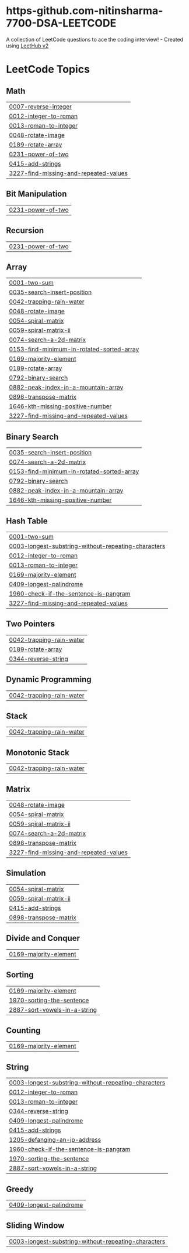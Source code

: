 # https-github.com-nitinsharma-7700-DSA-LEETCODE
A collection of LeetCode questions to ace the coding interview! - Created using [LeetHub v2](https://github.com/arunbhardwaj/LeetHub-2.0)

<!---LeetCode Topics Start-->
# LeetCode Topics
## Math
|  |
| ------- |
| [0007-reverse-integer](https://github.com/nitinsharma-7700/https-github.com-nitinsharma-7700-DSA-LEETCODE/tree/master/0007-reverse-integer) |
| [0012-integer-to-roman](https://github.com/nitinsharma-7700/https-github.com-nitinsharma-7700-DSA-LEETCODE/tree/master/0012-integer-to-roman) |
| [0013-roman-to-integer](https://github.com/nitinsharma-7700/https-github.com-nitinsharma-7700-DSA-LEETCODE/tree/master/0013-roman-to-integer) |
| [0048-rotate-image](https://github.com/nitinsharma-7700/https-github.com-nitinsharma-7700-DSA-LEETCODE/tree/master/0048-rotate-image) |
| [0189-rotate-array](https://github.com/nitinsharma-7700/https-github.com-nitinsharma-7700-DSA-LEETCODE/tree/master/0189-rotate-array) |
| [0231-power-of-two](https://github.com/nitinsharma-7700/https-github.com-nitinsharma-7700-DSA-LEETCODE/tree/master/0231-power-of-two) |
| [0415-add-strings](https://github.com/nitinsharma-7700/https-github.com-nitinsharma-7700-DSA-LEETCODE/tree/master/0415-add-strings) |
| [3227-find-missing-and-repeated-values](https://github.com/nitinsharma-7700/https-github.com-nitinsharma-7700-DSA-LEETCODE/tree/master/3227-find-missing-and-repeated-values) |
## Bit Manipulation
|  |
| ------- |
| [0231-power-of-two](https://github.com/nitinsharma-7700/https-github.com-nitinsharma-7700-DSA-LEETCODE/tree/master/0231-power-of-two) |
## Recursion
|  |
| ------- |
| [0231-power-of-two](https://github.com/nitinsharma-7700/https-github.com-nitinsharma-7700-DSA-LEETCODE/tree/master/0231-power-of-two) |
## Array
|  |
| ------- |
| [0001-two-sum](https://github.com/nitinsharma-7700/https-github.com-nitinsharma-7700-DSA-LEETCODE/tree/master/0001-two-sum) |
| [0035-search-insert-position](https://github.com/nitinsharma-7700/https-github.com-nitinsharma-7700-DSA-LEETCODE/tree/master/0035-search-insert-position) |
| [0042-trapping-rain-water](https://github.com/nitinsharma-7700/https-github.com-nitinsharma-7700-DSA-LEETCODE/tree/master/0042-trapping-rain-water) |
| [0048-rotate-image](https://github.com/nitinsharma-7700/https-github.com-nitinsharma-7700-DSA-LEETCODE/tree/master/0048-rotate-image) |
| [0054-spiral-matrix](https://github.com/nitinsharma-7700/https-github.com-nitinsharma-7700-DSA-LEETCODE/tree/master/0054-spiral-matrix) |
| [0059-spiral-matrix-ii](https://github.com/nitinsharma-7700/https-github.com-nitinsharma-7700-DSA-LEETCODE/tree/master/0059-spiral-matrix-ii) |
| [0074-search-a-2d-matrix](https://github.com/nitinsharma-7700/https-github.com-nitinsharma-7700-DSA-LEETCODE/tree/master/0074-search-a-2d-matrix) |
| [0153-find-minimum-in-rotated-sorted-array](https://github.com/nitinsharma-7700/https-github.com-nitinsharma-7700-DSA-LEETCODE/tree/master/0153-find-minimum-in-rotated-sorted-array) |
| [0169-majority-element](https://github.com/nitinsharma-7700/https-github.com-nitinsharma-7700-DSA-LEETCODE/tree/master/0169-majority-element) |
| [0189-rotate-array](https://github.com/nitinsharma-7700/https-github.com-nitinsharma-7700-DSA-LEETCODE/tree/master/0189-rotate-array) |
| [0792-binary-search](https://github.com/nitinsharma-7700/https-github.com-nitinsharma-7700-DSA-LEETCODE/tree/master/0792-binary-search) |
| [0882-peak-index-in-a-mountain-array](https://github.com/nitinsharma-7700/https-github.com-nitinsharma-7700-DSA-LEETCODE/tree/master/0882-peak-index-in-a-mountain-array) |
| [0898-transpose-matrix](https://github.com/nitinsharma-7700/https-github.com-nitinsharma-7700-DSA-LEETCODE/tree/master/0898-transpose-matrix) |
| [1646-kth-missing-positive-number](https://github.com/nitinsharma-7700/https-github.com-nitinsharma-7700-DSA-LEETCODE/tree/master/1646-kth-missing-positive-number) |
| [3227-find-missing-and-repeated-values](https://github.com/nitinsharma-7700/https-github.com-nitinsharma-7700-DSA-LEETCODE/tree/master/3227-find-missing-and-repeated-values) |
## Binary Search
|  |
| ------- |
| [0035-search-insert-position](https://github.com/nitinsharma-7700/https-github.com-nitinsharma-7700-DSA-LEETCODE/tree/master/0035-search-insert-position) |
| [0074-search-a-2d-matrix](https://github.com/nitinsharma-7700/https-github.com-nitinsharma-7700-DSA-LEETCODE/tree/master/0074-search-a-2d-matrix) |
| [0153-find-minimum-in-rotated-sorted-array](https://github.com/nitinsharma-7700/https-github.com-nitinsharma-7700-DSA-LEETCODE/tree/master/0153-find-minimum-in-rotated-sorted-array) |
| [0792-binary-search](https://github.com/nitinsharma-7700/https-github.com-nitinsharma-7700-DSA-LEETCODE/tree/master/0792-binary-search) |
| [0882-peak-index-in-a-mountain-array](https://github.com/nitinsharma-7700/https-github.com-nitinsharma-7700-DSA-LEETCODE/tree/master/0882-peak-index-in-a-mountain-array) |
| [1646-kth-missing-positive-number](https://github.com/nitinsharma-7700/https-github.com-nitinsharma-7700-DSA-LEETCODE/tree/master/1646-kth-missing-positive-number) |
## Hash Table
|  |
| ------- |
| [0001-two-sum](https://github.com/nitinsharma-7700/https-github.com-nitinsharma-7700-DSA-LEETCODE/tree/master/0001-two-sum) |
| [0003-longest-substring-without-repeating-characters](https://github.com/nitinsharma-7700/https-github.com-nitinsharma-7700-DSA-LEETCODE/tree/master/0003-longest-substring-without-repeating-characters) |
| [0012-integer-to-roman](https://github.com/nitinsharma-7700/https-github.com-nitinsharma-7700-DSA-LEETCODE/tree/master/0012-integer-to-roman) |
| [0013-roman-to-integer](https://github.com/nitinsharma-7700/https-github.com-nitinsharma-7700-DSA-LEETCODE/tree/master/0013-roman-to-integer) |
| [0169-majority-element](https://github.com/nitinsharma-7700/https-github.com-nitinsharma-7700-DSA-LEETCODE/tree/master/0169-majority-element) |
| [0409-longest-palindrome](https://github.com/nitinsharma-7700/https-github.com-nitinsharma-7700-DSA-LEETCODE/tree/master/0409-longest-palindrome) |
| [1960-check-if-the-sentence-is-pangram](https://github.com/nitinsharma-7700/https-github.com-nitinsharma-7700-DSA-LEETCODE/tree/master/1960-check-if-the-sentence-is-pangram) |
| [3227-find-missing-and-repeated-values](https://github.com/nitinsharma-7700/https-github.com-nitinsharma-7700-DSA-LEETCODE/tree/master/3227-find-missing-and-repeated-values) |
## Two Pointers
|  |
| ------- |
| [0042-trapping-rain-water](https://github.com/nitinsharma-7700/https-github.com-nitinsharma-7700-DSA-LEETCODE/tree/master/0042-trapping-rain-water) |
| [0189-rotate-array](https://github.com/nitinsharma-7700/https-github.com-nitinsharma-7700-DSA-LEETCODE/tree/master/0189-rotate-array) |
| [0344-reverse-string](https://github.com/nitinsharma-7700/https-github.com-nitinsharma-7700-DSA-LEETCODE/tree/master/0344-reverse-string) |
## Dynamic Programming
|  |
| ------- |
| [0042-trapping-rain-water](https://github.com/nitinsharma-7700/https-github.com-nitinsharma-7700-DSA-LEETCODE/tree/master/0042-trapping-rain-water) |
## Stack
|  |
| ------- |
| [0042-trapping-rain-water](https://github.com/nitinsharma-7700/https-github.com-nitinsharma-7700-DSA-LEETCODE/tree/master/0042-trapping-rain-water) |
## Monotonic Stack
|  |
| ------- |
| [0042-trapping-rain-water](https://github.com/nitinsharma-7700/https-github.com-nitinsharma-7700-DSA-LEETCODE/tree/master/0042-trapping-rain-water) |
## Matrix
|  |
| ------- |
| [0048-rotate-image](https://github.com/nitinsharma-7700/https-github.com-nitinsharma-7700-DSA-LEETCODE/tree/master/0048-rotate-image) |
| [0054-spiral-matrix](https://github.com/nitinsharma-7700/https-github.com-nitinsharma-7700-DSA-LEETCODE/tree/master/0054-spiral-matrix) |
| [0059-spiral-matrix-ii](https://github.com/nitinsharma-7700/https-github.com-nitinsharma-7700-DSA-LEETCODE/tree/master/0059-spiral-matrix-ii) |
| [0074-search-a-2d-matrix](https://github.com/nitinsharma-7700/https-github.com-nitinsharma-7700-DSA-LEETCODE/tree/master/0074-search-a-2d-matrix) |
| [0898-transpose-matrix](https://github.com/nitinsharma-7700/https-github.com-nitinsharma-7700-DSA-LEETCODE/tree/master/0898-transpose-matrix) |
| [3227-find-missing-and-repeated-values](https://github.com/nitinsharma-7700/https-github.com-nitinsharma-7700-DSA-LEETCODE/tree/master/3227-find-missing-and-repeated-values) |
## Simulation
|  |
| ------- |
| [0054-spiral-matrix](https://github.com/nitinsharma-7700/https-github.com-nitinsharma-7700-DSA-LEETCODE/tree/master/0054-spiral-matrix) |
| [0059-spiral-matrix-ii](https://github.com/nitinsharma-7700/https-github.com-nitinsharma-7700-DSA-LEETCODE/tree/master/0059-spiral-matrix-ii) |
| [0415-add-strings](https://github.com/nitinsharma-7700/https-github.com-nitinsharma-7700-DSA-LEETCODE/tree/master/0415-add-strings) |
| [0898-transpose-matrix](https://github.com/nitinsharma-7700/https-github.com-nitinsharma-7700-DSA-LEETCODE/tree/master/0898-transpose-matrix) |
## Divide and Conquer
|  |
| ------- |
| [0169-majority-element](https://github.com/nitinsharma-7700/https-github.com-nitinsharma-7700-DSA-LEETCODE/tree/master/0169-majority-element) |
## Sorting
|  |
| ------- |
| [0169-majority-element](https://github.com/nitinsharma-7700/https-github.com-nitinsharma-7700-DSA-LEETCODE/tree/master/0169-majority-element) |
| [1970-sorting-the-sentence](https://github.com/nitinsharma-7700/https-github.com-nitinsharma-7700-DSA-LEETCODE/tree/master/1970-sorting-the-sentence) |
| [2887-sort-vowels-in-a-string](https://github.com/nitinsharma-7700/https-github.com-nitinsharma-7700-DSA-LEETCODE/tree/master/2887-sort-vowels-in-a-string) |
## Counting
|  |
| ------- |
| [0169-majority-element](https://github.com/nitinsharma-7700/https-github.com-nitinsharma-7700-DSA-LEETCODE/tree/master/0169-majority-element) |
## String
|  |
| ------- |
| [0003-longest-substring-without-repeating-characters](https://github.com/nitinsharma-7700/https-github.com-nitinsharma-7700-DSA-LEETCODE/tree/master/0003-longest-substring-without-repeating-characters) |
| [0012-integer-to-roman](https://github.com/nitinsharma-7700/https-github.com-nitinsharma-7700-DSA-LEETCODE/tree/master/0012-integer-to-roman) |
| [0013-roman-to-integer](https://github.com/nitinsharma-7700/https-github.com-nitinsharma-7700-DSA-LEETCODE/tree/master/0013-roman-to-integer) |
| [0344-reverse-string](https://github.com/nitinsharma-7700/https-github.com-nitinsharma-7700-DSA-LEETCODE/tree/master/0344-reverse-string) |
| [0409-longest-palindrome](https://github.com/nitinsharma-7700/https-github.com-nitinsharma-7700-DSA-LEETCODE/tree/master/0409-longest-palindrome) |
| [0415-add-strings](https://github.com/nitinsharma-7700/https-github.com-nitinsharma-7700-DSA-LEETCODE/tree/master/0415-add-strings) |
| [1205-defanging-an-ip-address](https://github.com/nitinsharma-7700/https-github.com-nitinsharma-7700-DSA-LEETCODE/tree/master/1205-defanging-an-ip-address) |
| [1960-check-if-the-sentence-is-pangram](https://github.com/nitinsharma-7700/https-github.com-nitinsharma-7700-DSA-LEETCODE/tree/master/1960-check-if-the-sentence-is-pangram) |
| [1970-sorting-the-sentence](https://github.com/nitinsharma-7700/https-github.com-nitinsharma-7700-DSA-LEETCODE/tree/master/1970-sorting-the-sentence) |
| [2887-sort-vowels-in-a-string](https://github.com/nitinsharma-7700/https-github.com-nitinsharma-7700-DSA-LEETCODE/tree/master/2887-sort-vowels-in-a-string) |
## Greedy
|  |
| ------- |
| [0409-longest-palindrome](https://github.com/nitinsharma-7700/https-github.com-nitinsharma-7700-DSA-LEETCODE/tree/master/0409-longest-palindrome) |
## Sliding Window
|  |
| ------- |
| [0003-longest-substring-without-repeating-characters](https://github.com/nitinsharma-7700/https-github.com-nitinsharma-7700-DSA-LEETCODE/tree/master/0003-longest-substring-without-repeating-characters) |
<!---LeetCode Topics End-->